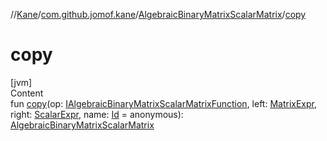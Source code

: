 //[Kane](../../index.md)/[com.github.jomof.kane](../index.md)/[AlgebraicBinaryMatrixScalarMatrix](index.md)/[copy](copy.md)



# copy  
[jvm]  
Content  
fun [copy](copy.md)(op: [IAlgebraicBinaryMatrixScalarMatrixFunction](../-i-algebraic-binary-matrix-scalar-matrix-function/index.md), left: [MatrixExpr](../-matrix-expr/index.md), right: [ScalarExpr](../-scalar-expr/index.md), name: [Id](../../com.github.jomof.kane.impl/index.md#%5Bcom.github.jomof.kane.impl%2FId%2F%2F%2FPointingToDeclaration%2F%5D%2FClasslikes%2F2690868) = anonymous): [AlgebraicBinaryMatrixScalarMatrix](index.md)  



